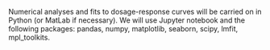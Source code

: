 Numerical analyses and fits to dosage-response curves will be carried on in Python (or MatLab if necessary). 
We will use Jupyter notebook and the following packages: pandas, numpy, matplotlib, seaborn, scipy, lmfit, mpl_toolkits.

